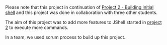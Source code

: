 Please note that this project in continuation of [Project 2 - Building initial shell](https://github.com/machohan/Projects/tree/master/Java/Project%202%20-%20Building%20initial%20shell) and this project was done in collaboration with three other students.

The aim of this project was to add more features to JShell started in [project 2](https://github.com/machohan/Projects/tree/master/Java/Project%202%20-%20Building%20initial%20shell) to execute more commands.

In a team, we used scrum process to build up this project.
